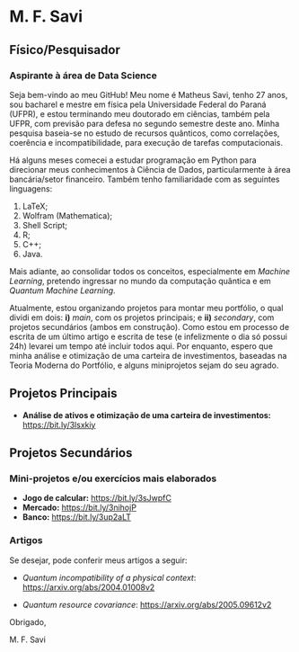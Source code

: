 # M. F. Savi
## Físico/Pesquisador
### Aspirante à área de Data Science

Seja bem-vindo ao meu GitHub! Meu nome é Matheus Savi, tenho 27 anos, sou bacharel e mestre em física pela Universidade Federal do Paraná (UFPR), e estou terminando meu doutorado em ciências, também pela UFPR, com previsão para defesa no segundo semestre deste ano. Minha pesquisa baseia-se no estudo de recursos quânticos, como correlações, coerência e incompatibilidade, para execução de tarefas computacionais. 

Há alguns meses comecei a estudar programação em Python para direcionar meus conhecimentos à Ciência de Dados, particularmente à área bancária/setor financeiro. Também tenho familiaridade com as seguintes linguagens:

1. LaTeX;
2. Wolfram (Mathematica);
3. Shell Script;
4. R;
5. C++;
6. Java.

Mais adiante, ao consolidar todos os conceitos, especialmente em _Machine Learning_, pretendo ingressar no mundo da computação quântica e em _Quantum Machine Learning_.

Atualmente, estou organizando projetos para montar meu portfólio, o qual dividi em dois: **i)** _main_, com os projetos principais; e **ii)** _secondary_, com projetos secundários (ambos em construção). Como estou em processo de escrita de um último artigo e escrita de tese (e infelizmente o dia só possui 24h) levarei um tempo até incluir todos aqui. Por enquanto, espero que minha análise e otimização de uma carteira de investimentos, baseadas na Teoria Moderna do Portfólio, e alguns miniprojetos sejam do seu agrado.

## Projetos Principais
- **Análise de ativos e otimização de uma carteira de investimentos:** https://bit.ly/3lsxkiy

## Projetos Secundários
### Mini-projetos e/ou exercícios mais elaborados
- **Jogo de calcular:** https://bit.ly/3sJwpfC
- **Mercado:** https://bit.ly/3nihojP
- **Banco:** https://bit.ly/3up2aLT

### Artigos
Se desejar, pode conferir meus artigos a seguir:

- _Quantum incompatibility of a physical context_: https://arxiv.org/abs/2004.01008v2

- _Quantum resource covariance_: https://arxiv.org/abs/2005.09612v2

Obrigado,

M. F. Savi
